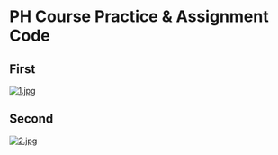# PH Course Practice & Assignment Code

## First
[![1.jpg](https://i.postimg.cc/bJzyzNdj/1.jpg)](https://postimg.cc/94n5b2Gx)

## Second
[![2.jpg](https://i.postimg.cc/pdQVbnWZ/2.jpg)](https://postimg.cc/SXsbcRz2)